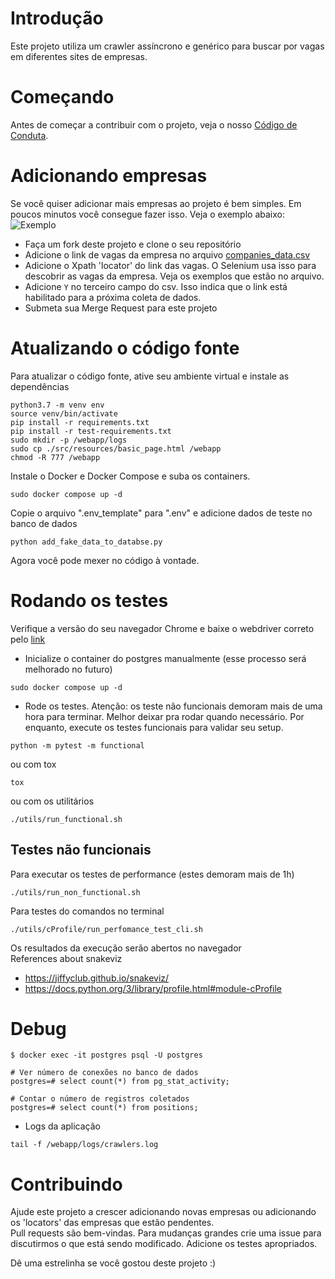 # Introdução
Este projeto utiliza um crawler assíncrono e genérico para buscar por vagas em diferentes sites de empresas.

# Começando
Antes de começar a contribuir com o projeto, veja o nosso [Código de Conduta](https://github.com/douglasdcm/job-conqueror/blob/main/CODE_OF_CONDUCT.md).

# Adicionando empresas
Se você quiser adicionar mais empresas ao projeto é bem simples. Em poucos minutos você consegue fazer isso. Veja o exemplo abaixo:
![Exemplo](https://github.com/douglasdcm/job-conqueror/blob/main/static/images/add-locator-example.jpg?raw=true)

- Faça um fork deste projeto e clone o seu repositório 
- Adicione o link de vagas da empresa no arquivo [companies_data.csv](https://github.com/douglasdcm/job-conqueror/blob/main/src/crawler/companies_data.csv)
- Adicione o Xpath 'locator' do link das vagas. O Selenium usa isso para descobrir as vagas da empresa. Veja os exemplos que estão no arquivo.
- Adicione `Y` no terceiro campo do csv. Isso indica que o link está habilitado para a próxima coleta de dados.
- Submeta sua Merge Request para este projeto

# Atualizando o código fonte
Para atualizar o código fonte, ative seu ambiente virtual e instale as dependências
```
python3.7 -m venv env
source venv/bin/activate
pip install -r requirements.txt
pip install -r test-requirements.txt
sudo mkdir -p /webapp/logs
sudo cp ./src/resources/basic_page.html /webapp
chmod -R 777 /webapp
```
Instale o Docker e Docker Compose e suba os containers.
```
sudo docker compose up -d
```
Copie o arquivo ".env_template" para ".env" e adicione dados de teste no banco de dados
```
python add_fake_data_to_databse.py
```
Agora você pode mexer no código à vontade.

# Rodando os testes

Verifique a versão do seu navegador Chrome e baixe o webdriver correto pelo [link](https://chromedriver.chromium.org/downloads)
- Inicialize o container do postgres manualmente (esse processo será melhorado no futuro)
```
sudo docker compose up -d
```
- Rode os testes.
Atenção: os teste não funcionais demoram mais de uma hora para terminar. Melhor deixar pra rodar quando necessário. Por enquanto, execute os testes funcionais para validar seu setup.
```
python -m pytest -m functional
```
ou com tox
```
tox
```
ou com os utilitários
```
./utils/run_functional.sh
```

## Testes não funcionais
Para executar os testes de performance (estes demoram mais de 1h)
```
./utils/run_non_functional.sh
```
Para testes do comandos no terminal

```
./utils/cProfile/run_perfomance_test_cli.sh
```
Os resultados da execução serão abertos no navegador
<br>
References about snakeviz
- https://jiffyclub.github.io/snakeviz/
- https://docs.python.org/3/library/profile.html#module-cProfile

# Debug

```
$ docker exec -it postgres psql -U postgres

# Ver número de conexões no banco de dados
postgres=# select count(*) from pg_stat_activity;

# Contar o número de registros coletados
postgres=# select count(*) from positions;
```
- Logs da aplicação
```
tail -f /webapp/logs/crawlers.log
```

# Contribuindo
Ajude este projeto a crescer adicionando novas empresas ou adicionando os 'locators' das empresas que estão pendentes.<br>
Pull requests são bem-vindas. Para mudanças grandes crie uma issue para discutirmos o que está sendo modificado. Adicione os testes apropriados.

Dê uma estrelinha se você gostou deste projeto :)
